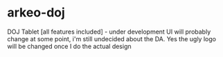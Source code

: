 # arkeo-doj
DOJ Tablet [all features included] - under development
UI will probably change at some point, i'm still undecided about the DA.
Yes the ugly logo will be changed once I do the actual design
